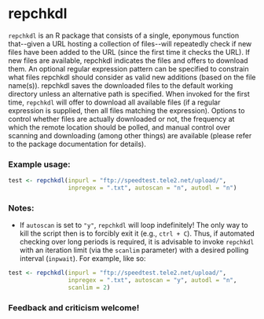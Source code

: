 # repchkdl
`repchkdl` is an R package that consists of a single, eponymous function that--given a URL hosting a collection of files--will repeatedly check if new files have been added to the URL (since the first time it checks the URL). If new files are available, repchkdl indicates the files and offers to download them. An optional regular expression pattern can be specified to constrain what files repchkdl should consider as valid new additions (based on the file name(s)). repchkdl saves the downloaded files to the default working directory unless an alternative path is specified. When invoked for the first time, `repchkdl` will offer to download all available files (if a regular expression is supplied, then all files matching the expression). Options to control whether files are actually downloaded or not, the frequency at which the remote location should be polled, and manual control over scanning and downloading (among other things) are available (please refer to the package documentation for details). 

### Example usage:
````R
test <- repchkdl(inpurl = "ftp://speedtest.tele2.net/upload/", 
                 inpregex = ".txt", autoscan = "n", autodl = "n")
````

### Notes:
* If `autoscan` is set to `"y"`, `repchkdl` will loop indefinitely! The only way to kill the script then is to forcibly exit it (e.g., `ctrl + C`). Thus, if automated checking over long periods is required, it is advisable to invoke `repchkdl` with an iteration limit (via the `scanlim` parameter) with a desired polling interval (`inpwait`). For example, like so:

````R
test <- repchkdl(inpurl = "ftp://speedtest.tele2.net/upload/", 
                 inpregex = ".txt", autoscan = "y", autodl = "n", 
                 scanlim = 2)
````


### Feedback and criticism welcome!

